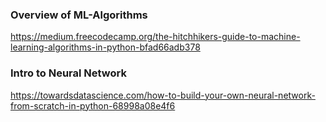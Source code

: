 ### Overview of ML-Algorithms
https://medium.freecodecamp.org/the-hitchhikers-guide-to-machine-learning-algorithms-in-python-bfad66adb378

### Intro to Neural Network
https://towardsdatascience.com/how-to-build-your-own-neural-network-from-scratch-in-python-68998a08e4f6
